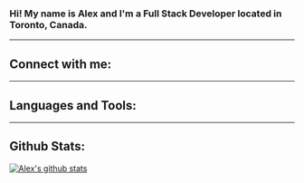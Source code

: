 ### Hi! My name is Alex and I'm a Full Stack Developer located in Toronto, Canada.

---

## Connect with me:

[website]: https://www.alexdodd.ca
[linkedin]: https://www.linkedin.com/in/helloalexdodd
[twitter]: https://www.twitter.com/helloalexdodd

---

## Languages and Tools:

---

## Github Stats:

[![Alex's github stats](https://github-readme-stats.vercel.app/api?username=helloalexdodd&count_private=true&show_icons=true&high_border=true)](https://github.com/helloalexdodd/github-readme-stats)

